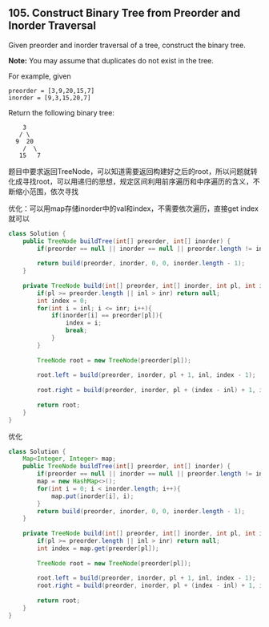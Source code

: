 ## 105. Construct Binary Tree from Preorder and Inorder Traversal

Given preorder and inorder traversal of a tree, construct the binary tree.

**Note:**
You may assume that duplicates do not exist in the tree.

For example, given

```
preorder = [3,9,20,15,7]
inorder = [9,3,15,20,7]
```

Return the following binary tree:

```
    3
   / \
  9  20
    /  \
   15   7
```



题目中要求返回TreeNode，可以知道需要返回构建好之后的root，所以问题就转化成寻找root，可以用递归的思想，规定区间利用前序遍历和中序遍历的含义，不断缩小范围，依次寻找

优化：可以用map存储inorder中的val和index，不需要依次遍历，直接get index就可以



```java
class Solution {
    public TreeNode buildTree(int[] preorder, int[] inorder) {
        if(preorder == null || inorder == null || preorder.length != inorder.length) return null;
        
        return build(preorder, inorder, 0, 0, inorder.length - 1);
    }
    
    private TreeNode build(int[] preorder, int[] inorder, int pl, int inl, int inr){
        if(pl >= preorder.length || inl > inr) return null;
        int index = 0;
        for(int i = inl; i <= inr; i++){
            if(inorder[i] == preorder[pl]){
                index = i;
                break;
            }
        }
        
        TreeNode root = new TreeNode(preorder[pl]);
        
        root.left = build(preorder, inorder, pl + 1, inl, index - 1);
        
        root.right = build(preorder, inorder, pl + (index - inl) + 1, index + 1, inr);
        
        return root;
    }
}
```



优化

```java
class Solution {
    Map<Integer, Integer> map;
    public TreeNode buildTree(int[] preorder, int[] inorder) {
        if(preorder == null || inorder == null || preorder.length != inorder.length) return null;
        map = new HashMap<>();
        for(int i = 0; i < inorder.length; i++){
            map.put(inorder[i], i);
        }
        return build(preorder, inorder, 0, 0, inorder.length - 1);
    }
    
    private TreeNode build(int[] preorder, int[] inorder, int pl, int inl, int inr){
        if(pl >= preorder.length || inl > inr) return null;
        int index = map.get(preorder[pl]);
        
        TreeNode root = new TreeNode(preorder[pl]);
        
        root.left = build(preorder, inorder, pl + 1, inl, index - 1);
        root.right = build(preorder, inorder, pl + (index - inl) + 1, index + 1, inr);
        
        return root;
    }
}
```

